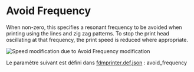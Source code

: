 # Avoid Frequency

When non-zero, this specifies a resonant frequency to be avoided when printing using the lines and zig zag patterns. To stop the print head oscillating at that frequency, the print speed is reduced where appropriate.

![Speed modification due to Avoid Frequency modification](../images-mb/avoid_frequency.jfif)


Le paramètre suivant est défini dans [fdmprinter.def.json](https://github.com/smartavionics/Cura/blob/mb-master/resources/definitions/fdmprinter.def.json) : avoid_frequency
